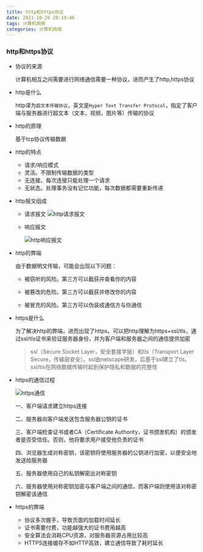 ```yaml
---
title: http和https协议
date: 2021-10-26 20:19:46
tags: 计算机网络
categories: 计算机网络
---
```


### http和https协议

* 协议的来源

  计算机相互之间需要进行网络通信需要一种协议，进而产生了http,https协议

* http是什么

  http译为```超文本传输协议```，英文是```Hyper Text Transfer Protocol```，指定了客户端与服务器进行超文本（文本，视频，图片等）传输的协议

* http的原理

  基于tcp协议传输数据

* http的特点

    * 请求/响应模式
    * 灵活。不限制传输数据的类型
    * 无连接。每次连接只能处理一个请求
    * 无状态。处理事务没有记忆功能，每次数据都需要重新传递

* http报文组成

    * 请求报文
      ![http请求报文](https://ss0.bdstatic.com/70cFuHSh_Q1YnxGkpoWK1HF6hhy/it/u=951219728,1775466506&fm=26&gp=0.jpg)

    * 响应报文

      ![http响应报文](https://ss0.bdstatic.com/70cFuHSh_Q1YnxGkpoWK1HF6hhy/it/u=835731624,4211516312&fm=26&gp=0.jpg)

* http的弊端

  由于数据明文传输，可能会出现以下问题：

    * 被窃听的风险。第三方可以截获并查看你的内容

    * 被篡改的危险。第三方可以截获并修改你的内容

    * 被冒充的风险。第三方可以伪装成通信方与你通信

* https是什么

  为了解决http的弊端，进而出现了https。可以把http理解为https+ssl/tls，通过ssl/tls证书来验证服务器身份，并为客户端和服务器之间的通信提供加密

  > ssl（Secure Socket Layer，安全套接字层）和tls（Transport Layer Secure，传输层安全）。ssl由netscape研发，后基于ssl建立了tls。ssl/tls在网络数据传输时起到保护隐私和数据的完整性


* https的通信过程

  ![https通信](https://ss0.bdstatic.com/70cFvHSh_Q1YnxGkpoWK1HF6hhy/it/u=2684211715,474224861&fm=26&gp=0.jpg)

  一、客户端请求建立https连接

  二、服务器向客户端发送包含服务器公钥的证书

  三、客户端检查证书或者CA（Certificate Authority，证书颁发机构）的颁发者是否受信任。否则，他将要求用户接受他负责的证书

  四、浏览器生成对称密钥，该密钥将使用服务器的公钥进行加密，以便安全地发送给服务器

  五、服务器使用自己的私钥解密出对称密钥

  六、服务器使用对称密钥加密与客户端之间的通信，而客户端则使用该对称密钥解密该通信

* https的弊端

    * 协议多次握手，导致页面的加载时间延长
    * 证书需要付费，功能越强大的证书费用越高
    * 安全算法会消耗CPU资源，对服务器资源占用比较高
    * HTTPS连接缓存不如HTTP高效，建立通信导致了耗时延长

